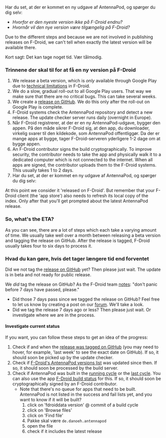 Har du set, at der er kommet en ny udgave af AntennaPod, og spørger du dig selv:

* *Hvorfor er den nyeste version ikke på F-Droid endnu?*
* *Hvornår vil den nye version være tilgængelig på F-Droid?*

Due to the different steps and because we are not involved in publishing releases on F-Droid, we can't tell when exactly the latest version will be available there.

Kort sagt: Det kan tage noget tid. Vær tålmodig.

### Trinnene der skal til for at få en ny version på F-Droid

1. We release a beta version, which is *only* available through Google Play due to [technical limitations](/documentation/general/beta#f-droid) in F-Droid.
1. We do a slow, gradual roll-out to all Google Play users. That way we make sure that there are no critical bugs. This can take several weeks.
1. We create a [release on GitHub](https://github.com/AntennaPod/AntennaPod/releases). We do this only after the roll-out on Google Play is complete.
1. F-Droid systems check the AntennaPod repository and detect a new release. The update checker server runs daily (overnight in Europe).
1. Når F-Droid registrerer, at der er en ny AntennaPod-udgave, bygger den appen. På den måde sikrer F-Droid sig, at den app, du downloader, virkelig svarer til den kildekode, som AntennaPod offentliggør. Da der er mange apps at bygge, tager F-Droid-serveren yderligere 1-2 dage om at bygge appen.
1. An F-Droid contributor signs the build cryptographically. To improve security, the contributor needs to take the app and physically walk it to a dedicated computer which is not connected to the internet. When all apps are signed, the contributor uploads them to the F-Droid systems. This usually takes 1 to 2 days.
1. Har du set, at der er kommet en ny udgave af AntennaPod, og spørger du dig selv:

At this point we consider it 'released on F-Droid'. But remember that your F-Droid client (the 'app store') also needs to refresh its local copy of the index. Only after that you'll get prompted about the latest AntennaPod release.

### So, what's the ETA?

As you can see, there are a lot of steps which each take a varying amount of time. We usually take well over a month between releasing a beta version and tagging the release on GitHub. After the release is tagged, F-Droid usually takes four to six days to process it.

### Hvad du kan gøre, hvis det tager længere tid end forventet

Did we not tag the [release on GitHub](https://github.com/AntennaPod/AntennaPod/releases) yet? Then please just wait. The update is in beta and not ready for public release.

We *did* tag the release on GitHub? As the F-Droid team [notes](https://gitlab.com/fdroid/wiki/-/wikis/FAQ#how-long-does-it-take-for-my-app-to-show-up-on-website-and-client): "don't panic before 7 days have passed, please."

* Did those 7 days pass since we tagged the release on GitHub? Feel free to let us know by creating a post on our [forum](https://forum.antennapod.org/). We'll take a look.
* Did we tag the release 7 days ago or less? Then please just wait. Or investigate where we are in the process.

#### Investigate current status

If you want, you can follow these steps to get an idea of the progress:

1. Check if and when the [release was tagged on GitHub](https://github.com/AntennaPod/AntennaPod/releases/latest) (you may need to hover, for example, 'last week' to see the exact date on GitHub). If so, it should soon be picked up by the update checker.
1. Check if [F-Droid's AntennaPod versions list](https://gitlab.com/fdroid/fdroiddata/-/commits/master/metadata/de.danoeh.antennapod.yml?author=F-Droid%20checkupdates%20bot) was updated since then. If so, it should soon be processed by the build server.
1. Check if AntennaPod was built in the [running cycle](https://monitor.f-droid.org/builds/running) or the [last cycle](https://monitor.f-droid.org/builds/build). You can also use the app [F-Droid build status](https://f-droid.org/en/packages/de.storchp.fdroidbuildstatus/) for this. If so, it should soon be cryptographically signed by an F-Droid contributor.
   * Note that there's no queue for apps that need to be built. AntennaPod is not listed in the success and fail lists yet, and you want to know if it will be built?
      1. click on 'fdroiddata version' @ commit of a build cycle
      1. click on 'Browse files'
      1. click on 'Find file'
      1. Pakke skal være `de.danoeh.antennapod`
      1. open the file
      1. check if it includes the latest release
